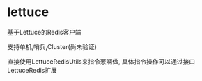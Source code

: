 # lettuce
基于Lettuce的Redis客户端

支持单机,哨兵,Cluster(尚未验证)

直接使用LettuceRedisUtils来指令葱啊做, 具体指令操作可以通过接口LettuceRedis扩展